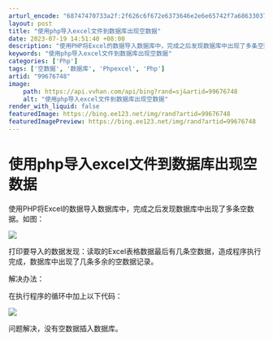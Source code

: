 ```yaml
---
arturl_encode: "68747470733a2f:2f626c6f672e6373646e2e6e65742f7a6863303730387a6863:2f61727469636c652f64657461696c732f3939363736373438"
layout: post
title: "使用php导入excel文件到数据库出现空数据"
date: 2023-07-19 14:51:40 +08:00
description: "使用PHP将Excel的数据导入数据库中，完成之后发现数据库中出现了多条空数据。如图：打印要导入的数"
keywords: "使用php导入excel文件到数据库出现空数据"
categories: ['Php']
tags: ['空数据', '数据库', 'Phpexcel', 'Php']
artid: "99676748"
image:
    path: https://api.vvhan.com/api/bing?rand=sj&artid=99676748
    alt: "使用php导入excel文件到数据库出现空数据"
render_with_liquid: false
featuredImage: https://bing.ee123.net/img/rand?artid=99676748
featuredImagePreview: https://bing.ee123.net/img/rand?artid=99676748
---
```


# 使用php导入excel文件到数据库出现空数据

使用PHP将Excel的数据导入数据库中，完成之后发现数据库中出现了多条空数据。如图：

![](https://i-blog.csdnimg.cn/blog_migrate/b889237610db3f59b6cfd2f5dc8b3696.png)

打印要导入的数据发现：读取的Excel表格数据最后有几条空数据，造成程序执行完成，数据库中出现了几条多余的空数据记录。

解决办法：

在执行程序的循环中加上以下代码：

![](https://i-blog.csdnimg.cn/blog_migrate/12fd92c8bffe18cfbdea854465973fb8.png)

问题解决，没有空数据插入数据库。